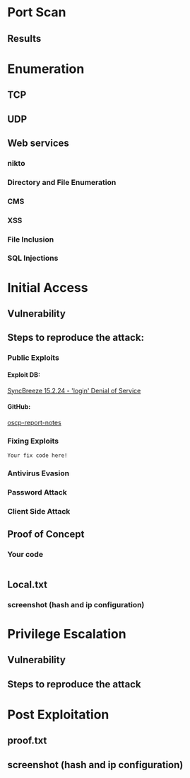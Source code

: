 # Port Scan

## Results

# Enumeration

## TCP

## UDP

## Web services
### nikto

### Directory and File Enumeration

### CMS

### XSS

### File Inclusion

### SQL Injections

# Initial Access

## Vulnerability

## Steps to reproduce the attack:
### Public Exploits
#### Exploit DB:
[SyncBreeze 15.2.24 - 'login' Denial of Service](https://www.exploit-db.com/exploits/51725)
#### GitHub:
[oscp-report-notes](https://github.com/douglaskataki/oscp-report-notes)
### Fixing Exploits

```
Your fix code here!
```

### Antivirus Evasion

### Password Attack

### Client Side Attack

## Proof of Concept

### Your code

```code here

```

## Local.txt

### screenshot (hash and ip configuration)

# Privilege Escalation

## Vulnerability

## Steps to reproduce the attack

# Post Exploitation

## proof.txt
## screenshot (hash and ip configuration)



